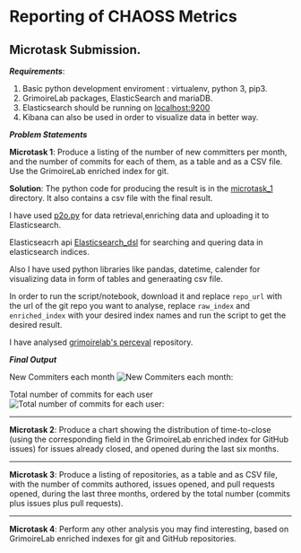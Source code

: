 # Reporting of CHAOSS Metrics

## Microtask Submission. 

 *__Requirements__*: 
 1. Basic python development enviroment : virtualenv, python 3, pip3.
 2. GrimoireLab packages, ElasticSearch and mariaDB.  
 3. Elasticsearch should be running on [localhost:9200](http://localhost:9200)
 4. Kibana can also be used in order to visualize data in better way.
										 

*__Problem Statements__*

**Microtask 1**: Produce a listing of the number of new committers per month, and the number of commits for each of them, as a                  table and as a CSV file. Use the GrimoireLab enriched index for git.

**Solution**:
The python code for producing the result is in the [microtask_1](https://github.com/apoorvkhare07/Reporting-chaoss-Metrics/tree/master/microtask_1) directory. It also contains a csv file with the final result.

I have used [p2o.py](https://grimoirelab.gitbooks.io/tutorial/grimoireelk/a-simple-dashboard.html) for data retrieval,enriching data and uploading it to Elasticsearch.

Elasticseacrh api [Elasticsearch_dsl](https://grimoirelab.gitbooks.io/tutorial/python/elasticsearch-dsl.html) for searching and quering data in elasticsearch indices.

Also I have used python libraries like pandas, datetime, calender for visualizing data in form of tables and generaating csv file.

In order to run the script/notebook, download it and replace `repo_url` with the url of the git repo you want to analyse, replace `raw_index` and `enriched_index` with your desired index names and run the script to get the desired result.

I have analysed [grimoirelab's perceval](https://github.com/chaoss/grimoirelab-perceval) repository.

*__Final Output__*

New Commiters each month
![New Commiters each month: ](https://github.com/apoorvkhare07/Reporting-chaoss-Metrics/blob/master/microtask_1/commiters_eachmonth.png  ) 

Total number of commits for each user
![Total number of commits for each user: ](https://github.com/apoorvkhare07/Reporting-chaoss-Metrics/blob/master/microtask_1/authors.png)

---

**Microtask 2**: Produce a chart showing the distribution of time-to-close (using the corresponding field in the GrimoireLab                    enriched index for GitHub issues) for issues already closed, and opened during the last six months.
               
---
 
**Microtask 3**: Produce a listing of repositories, as a table and as CSV file, with the number of commits authored, issues opened, and pull requests opened, during the last three months, ordered by the total number (commits plus issues plus pull requests).

---

**Microtask 4**: Perform any other analysis you may find interesting, based on GrimoireLab enriched indexes for git and GitHub repositories.

